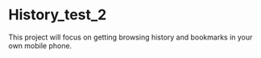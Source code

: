 # History_test_2
This project will focus on getting browsing history and bookmarks in your own mobile phone.
